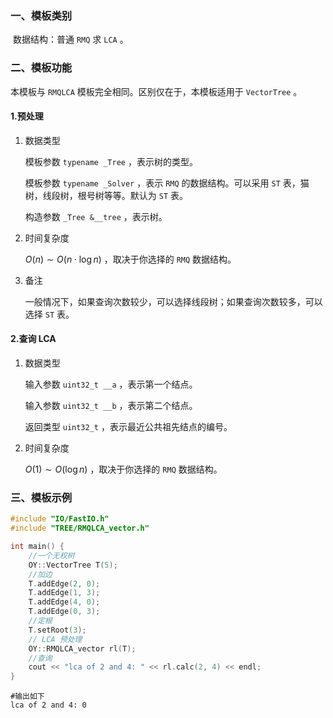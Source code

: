 ### 一、模板类别

​	数据结构：普通 `RMQ` 求 `LCA` 。

### 二、模板功能

  本模板与 `RMQLCA` 模板完全相同。区别仅在于，本模板适用于 `VectorTree` 。

#### 1.预处理

1. 数据类型

   模板参数 `typename _Tree` ，表示树的类型。

   模板参数 `typename _Solver` ，表示 `RMQ` 的数据结构。可以采用 `ST` 表，猫树，线段树，根号树等等。默认为 `ST` 表。

   构造参数 `_Tree &__tree`​ ，表示树。

2. 时间复杂度

   $O(n)\sim O(n\cdot \log n)$ ，取决于你选择的 `RMQ` 数据结构。
   
3. 备注

   一般情况下，如果查询次数较少，可以选择线段树；如果查询次数较多，可以选择 `ST` 表。


#### 2.查询 LCA

1. 数据类型

   输入参数 `uint32_t __a` ，表示第一个结点。

   输入参数 `uint32_t __b` ，表示第二个结点。

   返回类型 `uint32_t` ，表示最近公共祖先结点的编号。

2. 时间复杂度

   $O(1)\sim O(\log n)$ ，取决于你选择的 `RMQ` 数据结构。

### 三、模板示例

```c++
#include "IO/FastIO.h"
#include "TREE/RMQLCA_vector.h"

int main() {
    //一个无权树
    OY::VectorTree T(5);
    //加边
    T.addEdge(2, 0);
    T.addEdge(1, 3);
    T.addEdge(4, 0);
    T.addEdge(0, 3);
    //定根
    T.setRoot(3);
    // LCA 预处理
    OY::RMQLCA_vector rl(T);
    //查询
    cout << "lca of 2 and 4: " << rl.calc(2, 4) << endl;
}
```

```
#输出如下
lca of 2 and 4: 0

```

